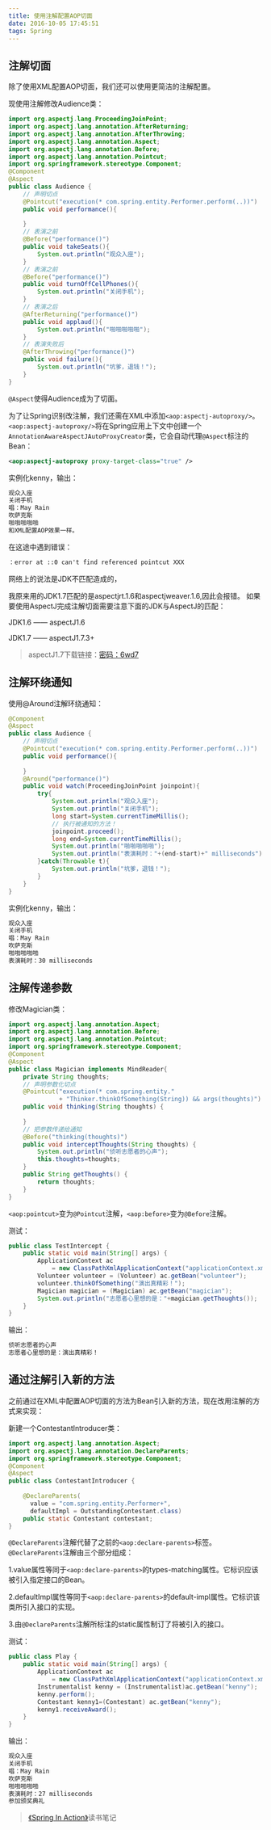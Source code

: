 ```yaml
---
title: 使用注解配置AOP切面
date: 2016-10-05 17:45:51
tags: Spring
---
```

## 注解切面    
除了使用XML配置AOP切面，我们还可以使用更简洁的注解配置。

现使用注解修改Audience类：

<!--more-->
```java
import org.aspectj.lang.ProceedingJoinPoint;
import org.aspectj.lang.annotation.AfterReturning;
import org.aspectj.lang.annotation.AfterThrowing;
import org.aspectj.lang.annotation.Aspect;
import org.aspectj.lang.annotation.Before;
import org.aspectj.lang.annotation.Pointcut;
import org.springframework.stereotype.Component;
@Component
@Aspect
public class Audience {
    // 声明切点
    @Pointcut("execution(* com.spring.entity.Performer.perform(..))")
    public void performance(){
    	
    }
    // 表演之前
    @Before("performance()")
    public void takeSeats(){
    	System.out.println("观众入座");
    }
    // 表演之前
    @Before("performance()")
    public void turnOffCellPhones(){
    	System.out.println("关闭手机");
    }
    // 表演之后
    @AfterReturning("performance()")
    public void applaud(){
    	System.out.println("啪啪啪啪啪");
    }
    // 表演失败后
    @AfterThrowing("performance()")
    public void failure(){
    	System.out.println("坑爹，退钱！");
    }
}
```
`@Aspect`使得Audience成为了切面。

为了让Spring识别改注解，我们还需在XML中添加`<aop:aspectj-autoproxy/>`。`<aop:aspectj-autoproxy/>`将在Spring应用上下文中创建一个`AnnotationAwareAspectJAutoProxyCreator`类，它会自动代理`@Aspect`标注的Bean：
```xml
<aop:aspectj-autoproxy proxy-target-class="true" />
```
实例化kenny，输出：
```xml
观众入座
关闭手机
唱：May Rain
吹萨克斯
啪啪啪啪啪
和XML配置AOP效果一样。
```
在这途中遇到错误：
```xml
：error at ::0 can't find referenced pointcut XXX
```
网络上的说法是JDK不匹配造成的，

我原来用的JDK1.7匹配的是aspectjrt.1.6和aspectjweaver.1.6,因此会报错。 如果要使用AspectJ完成注解切面需要注意下面的JDK与AspectJ的匹配：

JDK1.6 —— aspectJ1.6

JDK1.7 —— aspectJ1.7.3+

> aspectJ1.7下载链接：[密码：6wd7](http://pan.baidu.com/s/1pLrlXTD)

## 注解环绕通知
使用@Around注解环绕通知：
```java
@Component
@Aspect
public class Audience {
    // 声明切点
    @Pointcut("execution(* com.spring.entity.Performer.perform(..))")
    public void performance(){
    	
    }
    @Around("performance()")
    public void watch(ProceedingJoinPoint joinpoint){
        try{
            System.out.println("观众入座");
            System.out.println("关闭手机");
            long start=System.currentTimeMillis();
            // 执行被通知的方法！
            joinpoint.proceed();
            long end=System.currentTimeMillis();
            System.out.println("啪啪啪啪啪");
            System.out.println("表演耗时："+(end-start)+" milliseconds");
        }catch(Throwable t){
            System.out.println("坑爹，退钱！");
        }
    }
}
```
实例化kenny，输出：
```xml
观众入座
关闭手机
唱：May Rain
吹萨克斯
啪啪啪啪啪
表演耗时：30 milliseconds   
```
## 注解传递参数
修改Magician类： 
```java
import org.aspectj.lang.annotation.Aspect;
import org.aspectj.lang.annotation.Before;
import org.aspectj.lang.annotation.Pointcut;
import org.springframework.stereotype.Component;
@Component
@Aspect
public class Magician implements MindReader{
    private String thoughts;
    // 声明参数化切点
    @Pointcut("execution(* com.spring.entity."
    	      + "Thinker.thinkOfSomething(String)) && args(thoughts)")
    public void thinking(String thoughts) {
    	
    }
    // 把参数传递给通知
    @Before("thinking(thoughts)")
    public void interceptThoughts(String thoughts) {
    	System.out.println("侦听志愿者的心声");
    	this.thoughts=thoughts;
    }	
    public String getThoughts() {
    	return thoughts;
    }
}  
```
`<aop:pointcut>`变为`@Pointcut`注解，`<aop:before>`变为`@Before`注解。

测试：
```java
public class TestIntercept {
    public static void main(String[] args) {
        ApplicationContext ac
            = new ClassPathXmlApplicationContext("applicationContext.xml");
        Volunteer volunteer = (Volunteer) ac.getBean("volunteer");
        volunteer.thinkOfSomething("演出真精彩！");
        Magician magician = (Magician) ac.getBean("magician");
        System.out.println("志愿者心里想的是："+magician.getThoughts());
    }
}   
```
输出：
```xml
侦听志愿者的心声
志愿者心里想的是：演出真精彩！
```
## 通过注解引入新的方法
之前通过在XML中配置AOP切面的方法为Bean引入新的方法，现在改用注解的方式来实现：

新建一个ContestantIntroducer类：
```java
import org.aspectj.lang.annotation.Aspect;
import org.aspectj.lang.annotation.DeclareParents;
import org.springframework.stereotype.Component;
@Component
@Aspect
public class ContestantIntroducer {
 
    @DeclareParents(
      value = "com.spring.entity.Performer+", 
      defaultImpl = OutstandingContestant.class)
    public static Contestant contestant;
}  
```
`@DeclareParents`注解代替了之前的`<aop:declare-parents>`标签。 `@DeclareParents`注解由三个部分组成：

1.value属性等同于`<aop:declare-parents>`的types-matching属性。它标识应该被引入指定接口的Bean。

2.defaultImpl属性等同于`<aop:declare-parents>`的default-impl属性。它标识该类所引入接口的实现。

3.由`@DeclareParents`注解所标注的static属性制订了将被引入的接口。

测试：
```java
public class Play {
    public static void main(String[] args) {
        ApplicationContext ac
            = new ClassPathXmlApplicationContext("applicationContext.xml");
        Instrumentalist kenny = (Instrumentalist)ac.getBean("kenny");
        kenny.perform();
        Contestant kenny1=(Contestant) ac.getBean("kenny");
        kenny1.receiveAward();
    }
}  
```
输出：
```xml
观众入座
关闭手机
唱：May Rain
吹萨克斯
啪啪啪啪啪
表演耗时：27 milliseconds
参加颁奖典礼
```

> [《Spring In Action》](https://book.douban.com/subject/5283241/)读书笔记